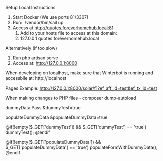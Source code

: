 Setup Local Instructions

1. Start Docker (We use ports 81/3307)
2. Run: ./vendor/bin/sail up
3. Access at http://quotes.foreverhomehub.local:81
   1. Add to your hosts file to access at this domain:
   2. 127.0.0.1 quotes.foreverhomehub.local

Alternatively (if too slow)
1. Run php artisan serve
2. Access at: http://127.0.0.1:8000

When developing on localhost, make sure that Winterbot is running and accessbile at: 
http://localhost

Pages Example:
http://127.0.0.1:8000/solar/f1?ef_aff_id=test&ef_tx_id=test

When making changes to PHP files -
composer dump-autoload

dummyData 
Pass &dummyTest=true 

populateDummyData
&populateDummyData=true

@if(!empty($_GET['dummyTest']) && $_GET['dummyTest'] == 'true')
    dummyTest();
@endif

@if(!empty($_GET['populateDummyData']) && $_GET['populateDummyData'] == 'true')
    populateFormWithDummyData();
@endif
